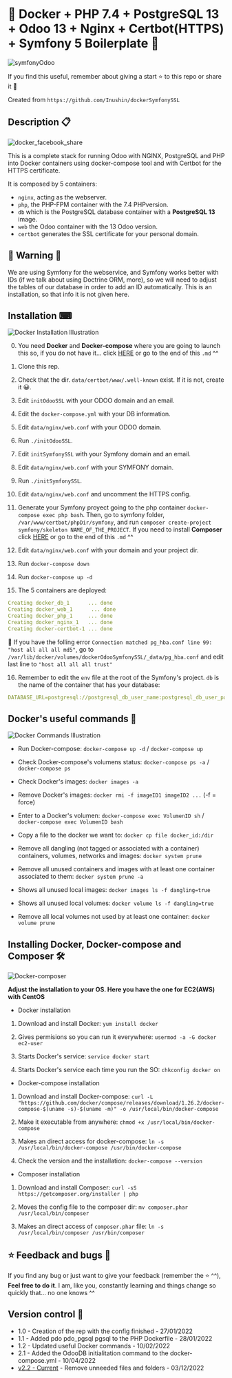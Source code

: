 # 🐳 Docker + PHP 7.4 + PostgreSQL 13 + Odoo 13 + Nginx + Certbot(HTTPS) + Symfony 5 Boilerplate 🐳

![symfonyOdoo](https://user-images.githubusercontent.com/57062736/151148982-188f8427-5a88-430d-9247-5eca67072f40.png)

If you find this useful, remember about giving a start ⭐ to this repo or share it 🔁

Created from `https://github.com/Inushin/dockerSymfonySSL`

## Description 📋

![docker_facebook_share](https://user-images.githubusercontent.com/57062736/139103227-36f3cb32-c3c1-4158-b99e-25a31e955f44.png)

This is a complete stack for running Odoo with NGINX, PostgreSQL and PHP into Docker containers using docker-compose tool and with Certbot for the HTTPS certificate.

It is composed by 5 containers:

- `nginx`, acting as the webserver.
- `php`, the PHP-FPM container with the 7.4 PHPversion.
- `db` which is the PostgreSQL database container with a **PostgreSQL 13** image.
- `web` the Odoo container with the 13 Odoo version.
- `certbot` generates the SSL certificate for your personal domain.

## 🚨 Warning 🚨

We are using Symfony for the webservice, and Symfony works better with IDs (if we talk about using Doctrine ORM, more), so we will need to adjust the tables of our database in order to add an ID automatically. This is an installation, so that info it is not given here.

## Installation ⌨

![Docker Installation Illustration](https://user-images.githubusercontent.com/57062736/139102730-d6f51d53-ffb3-44bb-be5e-2bdf48d91295.png)

0. You need **Docker** and **Docker-compose** where you are going to launch this so, if you do not have it... click [HERE](https://github.com/Inushin/dockerOdooSymfonySSL#installing-docker-docker-compose-and-composer) or go to the end of this `.md` ^^

1. Clone this rep.

2. Check that the dir. `data/certbot/www/.well-known` exist. If it is not, create it 😀.

3. Edit `initOdooSSL` with your ODOO domain and an email.

4. Edit the `docker-compose.yml` with your DB information.

5. Edit `data/nginx/web.conf` with your ODOO domain.

6. Run `./initOdooSSL`.

7. Edit `initSymfonySSL` with your Symfony domain and an email.

8. Edit `data/nginx/web.conf` with your SYMFONY domain.

9. Run `./initSymfonySSL`.

10. Edit `data/nginx/web.conf` and uncomment the HTTPS config.

11. Generate your Symfony proyect going to the php container `docker-compose exec php bash`. Then, go to symfony folder, `/var/www/certbot/phpDir/symfony`, and run `composer create-project symfony/skeleton NAME_OF_THE_PROJECT`. If you need to install **Composer** click [HERE](https://github.com/Inushin/dockerOdooSymfonySSL#installing-docker-docker-compose-and-composer) or go to the end of this `.md` ^^

12. Edit `data/nginx/web.conf` with your domain and your project dir.

13. Run `docker-compose down`

14. Run `docker-compose up -d`

15. The 5 containers are deployed:

```yaml
Creating docker_db_1      ... done
Creating docker_web_1      ... done
Creating docker_php_1     ... done
Creating docker_nginx_1   ... done
Creating docker-certbot-1 ... done
```

🚨 If you have the folling error `Connection matched pg_hba.conf line 99: "host all all all md5"`, go to `/var/lib/docker/volumes/dockerOdooSymfonySSL/_data/pg_hba.conf` and edit last line to `"host all all all trust"`

16. Remember to edit the `env` file at the root of the Symfony's project. `db` is the name of the container that has your database:

```yaml
DATABASE_URL=postgresql://postgresql_db_user_name:postgresql_db_user_pass@db:5432/db_odoo_name?serverVersion=13&charset=utf8
```

## Docker's useful commands 📑
![Docker Commands Illustration](https://user-images.githubusercontent.com/57062736/139102966-25f28be1-f768-49bd-a8a1-915a8465de9e.png)

- Run Docker-compose: `docker-compose up -d` / `docker-compose up`

- Check Docker-compose's volumens status: `docker-compose ps -a` / `docker-compose ps`

- Check Docker's images: `docker images -a`

- Remove Docker's images: `docker rmi -f imageID1 imageID2 ...` (-f = force)

- Enter to a Docker's volumen: `docker-compose exec VolumenID sh` / `docker-compose exec VolumenID bash`

- Copy a file to the docker we want to: `docker cp file docker_id:/dir`

- Remove all dangling (not tagged or associated with a container) containers, volumes, networks and images: `docker system prune`

- Remove all unused containers and images with at least one container associated to them: `docker system prune -a`

- Shows all unused local images: `docker images ls -f dangling=true`

- Shows all unused local volumes: `docker volume ls -f dangling=true`

- Remove all local volumes not used by at least one container: `docker volume prune`

## Installing Docker, Docker-compose and Composer 🛠
![Docker-composer](https://user-images.githubusercontent.com/57062736/141182130-b8ed2d7a-9a68-4387-b838-ba0d44bb4e0e.png)

**Adjust the installation to your OS. Here you have the one for EC2(AWS) with CentOS**

- Docker installation

1. Download and install Docker: `yum install docker`

2. Gives permisions so you can run it everywhere: `usermod -a -G docker ec2-user`

3. Starts Docker's service: `service docker start`

4. Starts Docker's service each time you run the SO: `chkconfig docker on`

- Docker-compose installation

1. Download and install Docker-compose: `curl -L "https://github.com/docker/compose/releases/download/1.26.2/docker-compose-$(uname -s)-$(uname -m)" -o /usr/local/bin/docker-compose`

2. Make it executable from anywhere: `chmod +x /usr/local/bin/docker-compose`

3. Makes an direct access for docker-compose: `ln -s /usr/local/bin/docker-compose /usr/bin/docker-compose`

4. Check the version and the installation: `docker-compose --version`

- Composer installation

1. Download and install Composer: `curl -sS https://getcomposer.org/installer | php`

2. Moves the config file to the composer dir: `mv composer.phar /usr/local/bin/composer`

3. Makes an direct access of `composer.phar` file: `ln -s /usr/local/bin/composer /usr/bin/composer`

## ⭐ Feedback and bugs 🐞

If you find any bug or just want to give your feedback (remember the ⭐ ^^), **Feel free to do it**. I am, like you, constantly learning and things change so quickly that... no one knows ^^

## Version control 📝

- 1.0 - Creation of the rep with the config finished - 27/01/2022
- 1.1 - Added pdo pdo_pgsql pgsql to the PHP Dockerfile - 28/01/2022
- 1.2 - Updated useful Docker commands - 10/02/2022
- 2.1 - Added the OdooDB initialitation command to the docker-compose.yml - 10/04/2022
- [v2.2 - Current](https://github.com/Inushin/dockerOdooSymfonySSL/tree/v2.2)  - Remove unneeded files and folders - 03/12/2022
